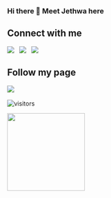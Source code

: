 ### Hi there 👋 Meet Jethwa here 

## Connect with me

[![](https://img.shields.io/badge/LinkedIn-0077B5?style=for-the-badge&logo=linkedin&logoColor=white)](https://www.linkedin.com/in/meet-jethwa7/)&nbsp;&nbsp;
[![](https://img.shields.io/badge/Twitter-1DA1F2?style=for-the-badge&logo=twitter&logoColor=white)](https://twitter.com/meetjethwa07)&nbsp;&nbsp;
[![](https://img.shields.io/badge/Gmail-D14836?style=for-the-badge&logo=gmail&logoColor=white)](mailto:meetjethwa3@gmail.com)&nbsp;&nbsp;

## Follow my page
[![](https://img.shields.io/badge/Instagram-E4405F?style=for-the-badge&logo=instagram&logoColor=white)](https://www.instagram.com/learn.apply.build/)&nbsp;&nbsp;

![visitors](https://visitor-badge.glitch.me/badge?page_id=page.id)

<img height="180em" src="https://github-readme-stats.vercel.app/api?username=Meet2147&show_icons=true&hide_border=true&&count_private=true&include_all_commits=true" />


